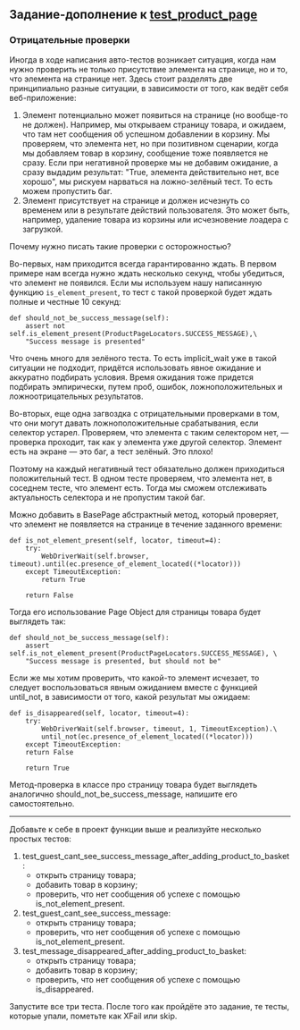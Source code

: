 ## Задание-дополнение к [test_product_page](../solutions/page_object/test_product_page.py)

### Отрицательные проверки

Иногда в ходе написания авто-тестов возникает ситуация, когда нам нужно проверить не только присутствие элемента на
странице, но и то, что элемента на странице нет. Здесь стоит разделять две принципиально разные ситуации, в зависимости
от того, как ведёт себя веб-приложение:

1) Элемент потенциально может появиться на странице (но вообще-то не должен). Например, мы открываем страницу товара, и
   ожидаем, что там нет сообщения об успешном добавлении в корзину. Мы проверяем, что элемента нет, но при позитивном
   сценарии, когда мы добавляем товар в корзину, сообщение тоже появляется не сразу. Если при негативной проверке мы не
   добавим ожидание, а сразу выдадим результат: "True, элемента действительно нет, все хорошо", мы рискуем нарваться на
   ложно-зелёный тест. То есть можем пропустить баг.
2) Элемент присутствует на странице и должен исчезнуть со временем или в результате действий пользователя. Это может
   быть, например, удаление товара из корзины или исчезновение лоадера с загрузкой.

Почему нужно писать такие проверки с осторожностью?

Во-первых, нам приходится всегда гарантированно ждать. В первом примере нам всегда нужно ждать несколько секунд, чтобы
убедиться, что элемент не появился. Если мы используем нашу написанную функцию `is_element_present`, то тест с такой
проверкой будет ждать полные и честные 10 секунд:

```
def should_not_be_success_message(self):
    assert not self.is_element_present(ProductPageLocators.SUCCESS_MESSAGE),\
    "Success message is presented"
```

Что очень много для зелёного теста. То есть implicit_wait уже в такой ситуации не подходит, придётся использовать явное
ожидание и аккуратно подбирать условия. Время ожидания тоже придется подбирать эмпирически, путем проб, ошибок,
ложноположительных и ложноотрицательных результатов.

Во-вторых, еще одна загвоздка с отрицательными проверками в том, что они могут давать ложноположительные срабатывания,
если селектор устарел. Проверяем, что элемента с таким селектором нет, — проверка проходит, так как у элемента уже
другой селектор. Элемент есть на экране — это баг, а тест зелёный. Это плохо!

Поэтому на каждый негативный тест обязательно должен приходиться положительный тест. В одном тесте проверяем, что
элемента нет, в соседнем тесте, что элемент есть. Тогда мы сможем отслеживать актуальность селектора и не пропустим
такой баг.

Можно добавить в BasePage абстрактный метод, который проверяет, что элемент не появляется на странице в течение
заданного времени:

```
def is_not_element_present(self, locator, timeout=4):
    try:
        WebDriverWait(self.browser, timeout).until(ec.presence_of_element_located((*locator)))
    except TimeoutException:
        return True

    return False
```

Тогда его использование Page Object для страницы товара будет выглядеть так:

```
def should_not_be_success_message(self):
    assert self.is_not_element_present(ProductPageLocators.SUCCESS_MESSAGE), \
    "Success message is presented, but should not be"
```

Если же мы хотим проверить, что какой-то элемент исчезает, то следует воспользоваться явным ожиданием вместе с функцией
until_not, в зависимости от того, какой результат мы ожидаем:

```
def is_disappeared(self, locator, timeout=4):
    try:
        WebDriverWait(self.browser, timeout, 1, TimeoutException).\
        until_not(ec.presence_of_element_located((*locator)))
    except TimeoutException:
    return False

    return True
```

Метод-проверка в классе про страницу товара будет выглядеть аналогично should_not_be_success_message, напишите его
самостоятельно.

___
Добавьте к себе в проект функции выше и реализуйте несколько простых тестов:

1) test_guest_cant_see_success_message_after_adding_product_to_basket:
    * открыть страницу товара;
    * добавить товар в корзину;
    * проверить, что нет сообщения об успехе с помощью is_not_element_present.
2) test_guest_cant_see_success_message:
    * открыть страницу товара;
    * проверить, что нет сообщения об успехе с помощью is_not_element_present.
3) test_message_disappeared_after_adding_product_to_basket:
    * открыть страницу товара;
    * добавить товар в корзину;
    * проверить, что нет сообщения об успехе с помощью is_disappeared.

Запустите все три теста. После того как пройдёте это задание, те тесты, которые упали, пометьте как XFail или skip.
